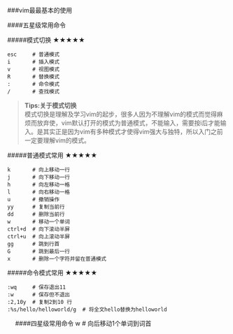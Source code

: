###vim最最基本的使用

####五星级常用命令

#####模式切换 ★★★★★

    esc     # 普通模式
    i       # 插入模式
    v       # 视图模式
	R       # 替换模式
    :       # 命令模式
    /       # 查找模式

><b>Tips:关于模式切换</b><br>
	模式切换是理解及学习vim的起步，很多人因为不理解vim的模式而觉得麻烦而放弃使，vim默认打开的模式为普通模式，不能输入，需要按i后才能输入。是其实正是因为vim有多种模式才使得vim强大与独特，所以入门之前一定要理解vim的模式。


#####普通模式常用 ★★★★★

    k       # 向上移动一行
    j       # 向下移动一行
    h       # 向左移动一格
    l       # 向右移动一格
    u       # 撤销操作
    yy      # 复制当前行
    dd      # 删除当前行
	w       # 移动一个单词
	ctrl+d  # 向下滚动半屏
	ctrl+u  # 向上滚动半屏
	gg      # 跳到行首
	G       # 跳到最后一行
	x       # 删除一个字符并留在普通模式

#####命令模式常用 ★★★★★

    :wq     # 保存退出11
    :w      # 保存但不退出
    :2,10y  # 复制2到10 行
	:%s/hello/helloworld/g  # 将全文hello替换为helloworld

　
####四星级常用命令
    w       # 向后移动1个单词到词首


